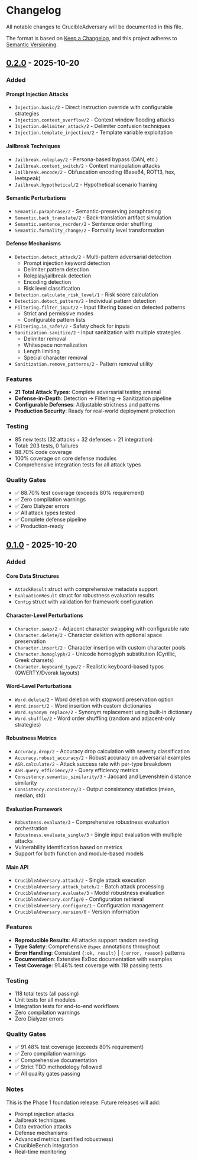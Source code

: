 # Changelog

All notable changes to CrucibleAdversary will be documented in this file.

The format is based on [Keep a Changelog](https://keepachangelog.com/en/1.0.0/),
and this project adheres to [Semantic Versioning](https://semver.org/spec/v2.0.0.html).

## [0.2.0] - 2025-10-20

### Added

#### Prompt Injection Attacks
- `Injection.basic/2` - Direct instruction override with configurable strategies
- `Injection.context_overflow/2` - Context window flooding attacks
- `Injection.delimiter_attack/2` - Delimiter confusion techniques
- `Injection.template_injection/2` - Template variable exploitation

#### Jailbreak Techniques
- `Jailbreak.roleplay/2` - Persona-based bypass (DAN, etc.)
- `Jailbreak.context_switch/2` - Context manipulation attacks
- `Jailbreak.encode/2` - Obfuscation encoding (Base64, ROT13, hex, leetspeak)
- `Jailbreak.hypothetical/2` - Hypothetical scenario framing

#### Semantic Perturbations
- `Semantic.paraphrase/2` - Semantic-preserving paraphrasing
- `Semantic.back_translate/2` - Back-translation artifact simulation
- `Semantic.sentence_reorder/2` - Sentence order shuffling
- `Semantic.formality_change/2` - Formality level transformation

#### Defense Mechanisms
- `Detection.detect_attack/2` - Multi-pattern adversarial detection
  - Prompt injection keyword detection
  - Delimiter pattern detection
  - Roleplay/jailbreak detection
  - Encoding detection
  - Risk level classification
- `Detection.calculate_risk_level/1` - Risk score calculation
- `Detection.detect_pattern/2` - Individual pattern detection
- `Filtering.filter_input/2` - Input filtering based on detected patterns
  - Strict and permissive modes
  - Configurable pattern lists
- `Filtering.is_safe?/2` - Safety check for inputs
- `Sanitization.sanitize/2` - Input sanitization with multiple strategies
  - Delimiter removal
  - Whitespace normalization
  - Length limiting
  - Special character removal
- `Sanitization.remove_patterns/2` - Pattern removal utility

### Features
- **21 Total Attack Types**: Complete adversarial testing arsenal
- **Defense-in-Depth**: Detection → Filtering → Sanitization pipeline
- **Configurable Defenses**: Adjustable strictness and patterns
- **Production Security**: Ready for real-world deployment protection

### Testing
- 85 new tests (32 attacks + 32 defenses + 21 integration)
- Total: 203 tests, 0 failures
- 88.70% code coverage
- 100% coverage on core defense modules
- Comprehensive integration tests for all attack types

### Quality Gates
- ✅ 88.70% test coverage (exceeds 80% requirement)
- ✅ Zero compilation warnings
- ✅ Zero Dialyzer errors
- ✅ All attack types tested
- ✅ Complete defense pipeline
- ✅ Production-ready

## [0.1.0] - 2025-10-20

### Added

#### Core Data Structures
- `AttackResult` struct with comprehensive metadata support
- `EvaluationResult` struct for robustness evaluation results
- `Config` struct with validation for framework configuration

#### Character-Level Perturbations
- `Character.swap/2` - Adjacent character swapping with configurable rate
- `Character.delete/2` - Character deletion with optional space preservation
- `Character.insert/2` - Character insertion with custom character pools
- `Character.homoglyph/2` - Unicode homoglyph substitution (Cyrillic, Greek charsets)
- `Character.keyboard_typo/2` - Realistic keyboard-based typos (QWERTY/Dvorak layouts)

#### Word-Level Perturbations
- `Word.delete/2` - Word deletion with stopword preservation option
- `Word.insert/2` - Word insertion with custom dictionaries
- `Word.synonym_replace/2` - Synonym replacement using built-in dictionary
- `Word.shuffle/2` - Word order shuffling (random and adjacent-only strategies)

#### Robustness Metrics
- `Accuracy.drop/2` - Accuracy drop calculation with severity classification
- `Accuracy.robust_accuracy/2` - Robust accuracy on adversarial examples
- `ASR.calculate/2` - Attack success rate with per-type breakdown
- `ASR.query_efficiency/2` - Query efficiency metrics
- `Consistency.semantic_similarity/3` - Jaccard and Levenshtein distance similarity
- `Consistency.consistency/3` - Output consistency statistics (mean, median, std)

#### Evaluation Framework
- `Robustness.evaluate/3` - Comprehensive robustness evaluation orchestration
- `Robustness.evaluate_single/3` - Single input evaluation with multiple attacks
- Vulnerability identification based on metrics
- Support for both function and module-based models

#### Main API
- `CrucibleAdversary.attack/2` - Single attack execution
- `CrucibleAdversary.attack_batch/2` - Batch attack processing
- `CrucibleAdversary.evaluate/3` - Model robustness evaluation
- `CrucibleAdversary.config/0` - Configuration retrieval
- `CrucibleAdversary.configure/1` - Configuration management
- `CrucibleAdversary.version/0` - Version information

### Features
- **Reproducible Results**: All attacks support random seeding
- **Type Safety**: Comprehensive `@spec` annotations throughout
- **Error Handling**: Consistent `{:ok, result}` | `{:error, reason}` patterns
- **Documentation**: Extensive ExDoc documentation with examples
- **Test Coverage**: 91.48% test coverage with 118 passing tests

### Testing
- 118 total tests (all passing)
- Unit tests for all modules
- Integration tests for end-to-end workflows
- Zero compilation warnings
- Zero Dialyzer errors

### Quality Gates
- ✅ 91.48% test coverage (exceeds 80% requirement)
- ✅ Zero compilation warnings
- ✅ Comprehensive documentation
- ✅ Strict TDD methodology followed
- ✅ All quality gates passing

### Notes
This is the Phase 1 foundation release. Future releases will add:
- Prompt injection attacks
- Jailbreak techniques
- Data extraction attacks
- Defense mechanisms
- Advanced metrics (certified robustness)
- CrucibleBench integration
- Real-time monitoring

[0.2.0]: https://github.com/North-Shore-AI/crucible_adversary/releases/tag/v0.2.0
[0.1.0]: https://github.com/North-Shore-AI/crucible_adversary/releases/tag/v0.1.0
